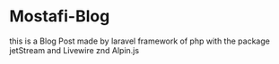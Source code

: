 # Mostafi-Blog
this is a Blog Post made by laravel framework of php with the package jetStream and Livewire znd Alpin.js
